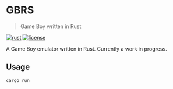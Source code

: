 # GBRS
> Game Boy written in Rust

[![rust](https://img.shields.io/badge/rust-1.65+-blue.svg)](https://www.rust-lang.org/)
[![license](https://img.shields.io/badge/license-MIT-blue.svg)](https://opensource.org/licenses/MIT)

A Game Boy emulator written in Rust. Currently a work in progress.

## Usage

```bash
cargo run
```
